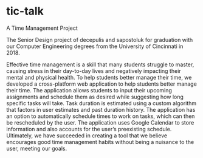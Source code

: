 # tic-talk
A Time Management Project

The Senior Design project of decepulis and sapostoluk for graduation with our Computer Engineering degrees from the University of Cincinnati in 2018.

Effective time management is a skill that many students struggle to master, causing stress in their day-to-day lives and negatively impacting their mental and physical health. To help students better manage their time, we developed a cross-platform web application to help students better manage their time. The application allows students to input their upcoming assignments and schedule them as desired while suggesting how long specific tasks will take. Task duration is estimated using a custom algorithm that factors in user estimates and past duration history. The application has an option to automatically schedule times to work on tasks, which can then be rescheduled by the user. The application uses Google Calendar to store information and also accounts for the user’s preexisting schedule. Ultimately, we have succeeded in creating a tool that we believe encourages good time management habits without being a nuisance to the user, meeting our goals.
